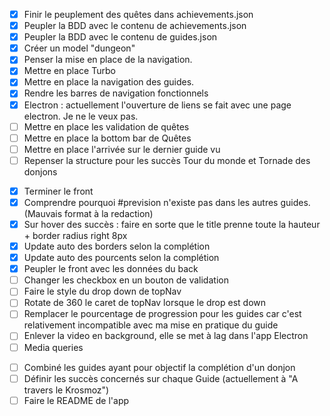 <!-- Backend -->

- [x] Finir le peuplement des quêtes dans achievements.json
- [x] Peupler la BDD avec le contenu de achievements.json
- [x] Peupler la BDD avec le contenu de guides.json
- [x] Créer un model "dungeon"
- [x] Penser la mise en place de la navigation.
- [x] Mettre en place Turbo
- [x] Mettre en place la navigation des guides.
- [x] Rendre les barres de navigation fonctionnels
- [x] Electron : actuellement l'ouverture de liens se fait avec une page electron. Je ne le veux pas.
- [ ] Mettre en place les validation de quêtes
- [ ] Mettre en place la bottom bar de Quêtes
- [ ] Mettre en place l'arrivée sur le dernier guide vu
- [ ] Repenser la structure pour les succès Tour du monde et Tornade des donjons

<!-- Frontent -->

- [x] Terminer le front
- [x] Comprendre pourquoi #prevision n'existe pas dans les autres guides. (Mauvais format à la redaction)
- [x] Sur hover des succès : faire en sorte que le title prenne toute la hauteur + border radius right 8px
- [x] Update auto des borders selon la complétion
- [x] Update auto des pourcents selon la complétion
- [x] Peupler le front avec les données du back
- [ ] Changer les checkbox en un bouton de validation
- [ ] Faire le style du drop down de topNav
- [ ] Rotate de 360 le caret de topNav lorsque le drop est down
- [ ] Remplacer le pourcentage de progression pour les guides car c'est relativement incompatible avec ma mise en pratique du guide
- [ ] Enlever la video en background, elle se met à lag dans l'app Electron
- [ ] Media queries

<!-- Redaction -->

- [ ] Combiné les guides ayant pour objectif la complétion d'un donjon
- [ ] Définir les succès concernés sur chaque Guide (actuellement à "A travers le Krosmoz")
- [ ] Faire le README de l'app

